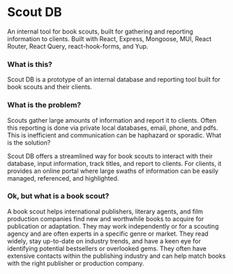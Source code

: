 # Scout DB

An internal tool for book scouts, built for gathering and reporting information to clients. Built with React, Express, Mongoose, MUI, React Router, React Query, react-hook-forms, and Yup.

### What is this?

Scout DB is a prototype of an internal database and reporting tool built for book scouts and their clients.

### What is the problem?

Scouts gather large amounts of information and report it to clients. Often this reporting is done via private local databases, email, phone, and pdfs. This is inefficient and communication can be haphazard or sporadic.
What is the solution?

Scout DB offers a streamlined way for book scouts to interact with their database, input information, track titles, and report to clients. For clients, it provides an online portal where large swaths of information can be easily managed, referenced, and highlighted.

### Ok, but what is a book scout?

A book scout helps international publishers, literary agents, and film production companies find new and worthwhile books to acquire for publication or adaptation. They may work independently or for a scouting agency and are often experts in a specific genre or market. They read widely, stay up-to-date on industry trends, and have a keen eye for identifying potential bestsellers or overlooked gems. They often have extensive contacts within the publishing industry and can help match books with the right publisher or production company.
